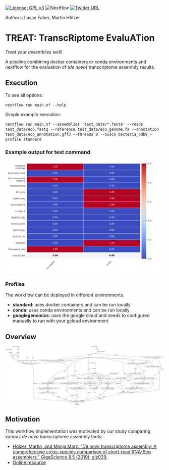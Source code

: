 <!--[![Build Status](https://travis-ci.org/hoelzer/ribap.svg?branch=master)](https://travis-ci.org/hoelzer/ribap)-->
[![License: GPL v3](https://img.shields.io/badge/License-GPL%20v3-blue.svg)](https://www.gnu.org/licenses/gpl-3.0)
![Nextflow](https://img.shields.io/badge/Language-Nextflow-green.svg)
[![Twitter URL](https://img.shields.io/twitter/url/https/twitter.com/martinhoelzer?label=%40martinhoelzer&style=social)](https://twitter.com/martinhoelzer)

Authors: Lasse Faber, Martin Hölzer

# TREAT: TranscRiptome EvaluATion

_Treat your assemblies well!_

A pipeline combining docker containers or conda environments and nextflow for the evaluation of (_de
novo_) transcriptome assembly results.

## Execution

To see all options:
````
nextflow run main.nf --help
````

Simple example execution:
````
nextflow run main.nf --assemblies 'test_data/*.fasta' --reads test_data/eco.fastq --reference test_data/eco_genome.fa --annotation test_data/eco_annotation.gff3 --threads 8 --busco bacteria_odb9 -profile standard
````

### Example output for test command
![heatmap](figures/heatmap.svg)

### Profiles

The workflow can be deployed in different environments. 

* __standard__: uses docker containers and can be run locally
* __conda__: uses conda environments and can be run locally
* __googlegenomics__: uses the google cloud and needs to configured manually to run with your gcloud environment

## Overview

![dag](figures/dag.png)

## Motivation

This workflow implementation was motivated by our study comparing various _de novo_ transcriptome assembly tools:

* [Hölzer, Martin, and Manja Marz. "De novo transcriptome assembly: A comprehensive cross-species comparison of short-read RNA-Seq assemblers." GigaScience 8.5 (2019): giz039.](https://doi.org/10.1093/gigascience/giz039)
* [Online resource](https://www.rna.uni-jena.de/supplements/assembly/)